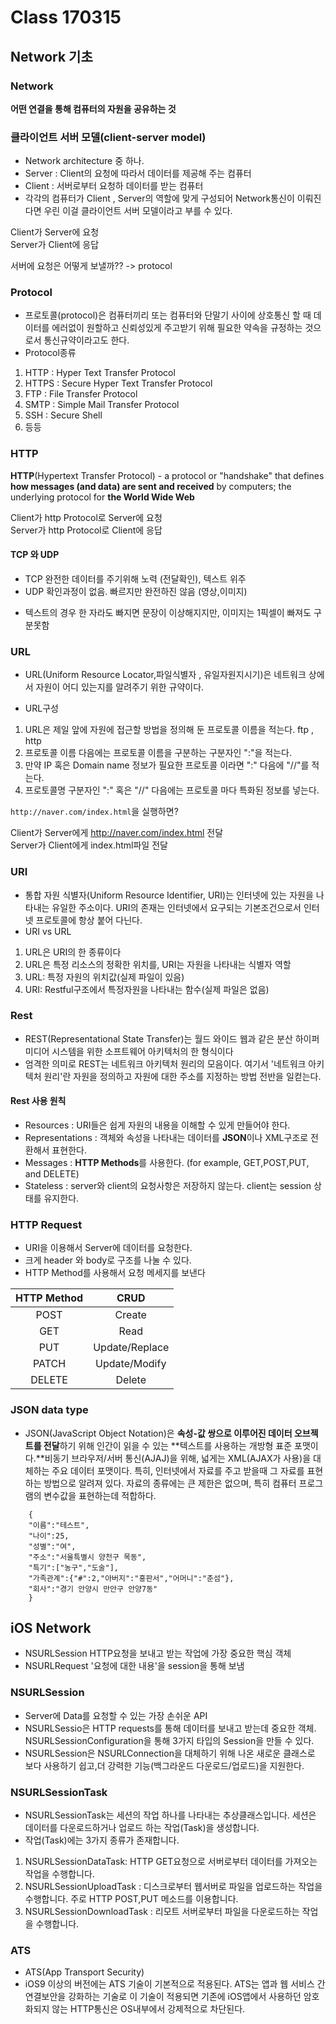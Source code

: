 # Class 170315
## Network 기초

### Network

**어떤 연결을 통해 컴퓨터의 자원을 공유하는 것**

### 클라이언트 서버 모델(client-server model)

* Network architecture 중 하나.
* Server : Client의 요청에 따라서 데이터를 제공해 주는 컴퓨터
* Client : 서버로부터 요청하 데이터를 받는 컴퓨터
* 각각의 컴퓨터가 Client , Server의 역할에 맞게 구성되어 Network통신이 이뤄진다면 우린 이걸 클라이언트 서버 모델이라고 부를 수 있다.

Client가 Server에 요청   
Server가 Client에 응답

서버에 요청은 어떻게 보낼까?? -> protocol

### Protocol

* 프로토콜(protocol)은 컴퓨터끼리 또는 컴퓨터와 단말기 사이에 상호통신 할 때 데이터를 에러없이 원할하고 신뢰성있게 주고받기 위해 필요한 약속을 규정하는 것으로서 통신규약이라고도 한다.
* Protocol종류
 1. HTTP : Hyper Text Transfer Protocol
 2. HTTPS : Secure Hyper Text Transfer Protocol
 3. FTP : File Transfer Protocol
 4. SMTP : Simple Mail Transfer Protocol
 5. SSH : Secure Shell
 6. 등등


### HTTP
 **HTTP**(Hypertext Transfer Protocol) - a protocol or "handshake" that defines **how messages (and data) are sent and received** by computers; the underlying protocol for **the World Wide Web**
 
 Client가 http Protocol로 Server에 요청   
 Server가 http Protocol로 Client에 응답
 
#### TCP 와 UDP

* TCP 완전한 데이터를 주기위해 노력 (전달확인), 텍스트 위주
* UDP 확인과정이 없음. 빠르지만 완전하진 않음 (영상,이미지)
 - 텍스트의 경우 한 자라도 빠지면 문장이 이상해지지만, 이미지는 1픽셀이 빠져도 구분못함

 
### URL
* URL(Uniform Resource Locator,파일식별자 , 유일자원지시기)은 네트워크 상에서 자원이 어디 있는지를 알려주기 위한 규약이다.

* URL구성
 1. URL은 제일 앞에 자원에 접근할 방법을 정의해 둔 프로토콜 이름을 적는다. ftp , http
 2. 프로토콜 이름 다음에는 프로토콜 이름을 구분하는 구분자인 ":"을 적는다.
 3. 만약 IP 혹은 Domain name 정보가 필요한 프로토콜 이라면 ":" 다음에 "//"를 적는다.
 4. 프로토콜명 구분자인 ":" 혹은 "//" 다음에는 프로토콜 마다 특화된 정보를 넣는다.

`http://naver.com/index.html`을 실행하면?

Client가 Server에게  http://naver.com/index.html 전달   
Server가 Client에게 index.html파일 전달

### URI
* 통합 자원 식별자(Uniform Resource Identifier, URI)는 인터넷에 있는 자원을 나타내는 유일한 주소이다. URI의 존재는 인터넷에서 요구되는 기본조건으로서 인터넷 프로토콜에 항상 붙어 다닌다.
* URI vs URL
 1. URL은 URI의 한 종류이다
 2. URL은 특정 리소스의 정확한 위치를, URI는 자원을 나타내는 식별자 역할
 3. URL: 특정 자원의 위치값(실제 파일이 있음)
 4. URI: Restful구조에서 특정자원을 나타내는 함수(실제 파일은 없음)

### Rest

* REST(Representational State Transfer)는 월드 와이드 웹과 같은 분산 하이퍼미디어 시스템을 위한 소프트웨어 아키텍처의 한 형식이다
* 엄격한 의미로 REST는 네트워크 아키텍처 원리의 모음이다. 여기서 '네트워크 아키텍처 원리'란 자원을 정의하고 자원에 대한 주소를 지정하는 방법 전반을 일컫는다.

#### Rest 사용 원칙
* Resources : URI들은 쉽게 자원의 내용을 이해할 수 있게 만들어야 한다.
* Representations : 객체와 속성을 나타내는 데이터를 **JSON**이나 XML구조로 전환해서 표현한다.
* Messages : **HTTP Methods**를 사용한다. (for example, GET,POST,PUT, and DELETE)
* Stateless : server와 client의 요청사항은 저장하지 않는다. client는 session 상태를 유지한다.

### HTTP Request
* URI을 이용해서 Server에 데이터를 요청한다.
* 크게 header 와 body로 구조를 나눌 수 있다.
* HTTP Method를 사용해서 요청 메세지를 보낸다    

| HTTP Method |      CRUD      |
|:-----------:|:--------------:|
|     POST    |     Create     |
|     GET     |      Read      |
|     PUT     | Update/Replace |
|    PATCH    |  Update/Modify |
|    DELETE   |     Delete     |

### JSON data type

* JSON(JavaScript Object Notation)은 **속성-값 쌍으로 이루어진 데이터 오브젝트를 전달**하기 위해 인간이 읽을 수 있는 **텍스트를 사용하는 개방형 표준 포맷이다.**비동기 브라우저/서버 통신(AJAJ)을 위해, 넓게는 XML(AJAX가 사용)을 대체하는 주요 데이터 포맷이다. 특히, 인터넷에서 자료를 주고 받을때 그 자료를 표현하는 방법으로 알려져 있다. 자료의 종류에는 큰 제한은 없으며, 특히 컴퓨터 프로그램의 변수값을 표현하는데 적합하다.

```objc
    {
    "이름":"테스트",
    "나이":25,  
    "성별":"여",  
    "주소":"서울특별시 양천구 목동",
    "특기":["농구","도술"],
    "가족관계":{"#":2,"아버지":"홍판서","어머니":"춘섬"},
    "회사":"경기 안양시 만안구 안양7동"
    }

```


## iOS Network

* NSURLSession HTTP요청을 보내고 받는 작업에 가장 중요한 핵심 객체
* NSURLRequest '요청에 대한 내용'을 session을 통해 보냄

### NSURLSession

* Server에 Data를 요청할 수 있는 가장 손쉬운 API
* NSURLSessio은 HTTP requests를 통해 데이터를 보내고 받는데 중요한 객체. NSURLSessionConfiguration을 통해 3가지 타입의 Session을 만들 수 있다.
* NSURLSession은 NSURLConnection을 대체하기 위해 나온 새로운 클래스로 보다 사용하기 쉽고,더 강력한 기능(백그라운드 다운로드/업로드)을 지원한다.

### NSURLSessionTask
* NSURLSessionTask는 세션의 작업 하나를 나타내는 추상클래스입니다. 세션은 데이터를 다운로드하거나 업로드 하는 작업(Task)을 생성합니다.
* 작업(Task)에는 3가지 종류가 존재합니다.
 1. NSURLSessionDataTask: HTTP GET요청으로 서버로부터 데이터를 가져오는 작업을 수행합니다.
 2. NSURLSessionUploadTask : 디스크로부터 웹서버로 파일을 업로드하는 작업을 수행합니다. 주로 HTTP POST,PUT 메소드를 이용합니다.
 3. NSURLSessionDownloadTask : 리모트 서버로부터 파일을 다운로드하는 작업을 수행합니다.

### ATS
 * ATS(App Transport Security)
 * iOS9 이상의 버전에는 ATS 기술이 기본적으로 적용된다. ATS는 앱과 웹 서비스 간 연결보안을 강화하는 기술로 이 기술이 적용되면 기존에 iOS앱에서 사용하던 암호화되지 않는 HTTP통신은 OS내부에서 강제적으로 차단된다. 